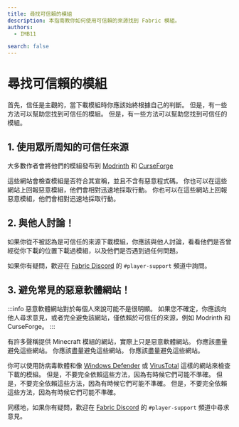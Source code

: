 ```yaml
---
title: 尋找可信賴的模組
description: 本指南教你如何使用可信賴的來源找到 Fabric 模組。
authors:
  - IMB11

search: false
---
```


# 尋找可信賴的模組

首先，信任是主觀的，當下載模組時你應該始終根據自己的判斷。 但是，有一些方法可以幫助您找到可信任的模組。 但是，有一些方法可以幫助您找到可信任的模組。

## 1. 使用眾所周知的可信任來源

大多數作者會將他們的模組發布到 [Modrinth](https://modrinth.com/mods?g=categories:%27fabric%27) 和 [CurseForge](https://www.curseforge.com/minecraft/search?class=mc-mods&gameVersionTypeId=4)

這些網站會檢查模組是否符合其宣稱，並且不含有惡意程式碼。 你也可以在這些網站上回報惡意模組，他們會相對迅速地採取行動。 你也可以在這些網站上回報惡意模組，他們會相對迅速地採取行動。

## 2. 與他人討論！

如果你從不被認為是可信任的來源下載模組，你應該與他人討論，看看他們是否曾經從你下載的位置下載過模組，以及他們是否遇到過任何問題。

如果你有疑問，歡迎在 [Fabric Discord](https://discord.gg/v6v4pMv) 的 `#player-support` 頻道中詢問。

## 3. 避免常見的惡意軟體網站！

:::info
惡意軟體網站對於每個人來說可能不是很明顯。 如果您不確定，你應該向他人尋求意見，或者完全避免該網站，僅依賴於可信任的來源，例如 Modrinth 和 CurseForge。
:::

有許多聲稱提供 Minecraft 模組的網站，實際上只是惡意軟體網站。 你應該盡量避免這些網站。 你應該盡量避免這些網站。 你應該盡量避免這些網站。

你可以使用防病毒軟體和像 [Windows Defender](https://www.microsoft.com/zh-tw/windows/comprehensive-security) 或 [VirusTotal](https://www.virustotal.com/) 這樣的網站來檢查下載的模組。 但是，不要完全依賴這些方法，因為有時候它們可能不準確。 但是，不要完全依賴這些方法，因為有時候它們可能不準確。 但是，不要完全依賴這些方法，因為有時候它們可能不準確。

同樣地，如果你有疑問，歡迎在 [Fabric Discord](https://discord.gg/v6v4pMv) 的 `#player-support` 頻道中尋求意見。
